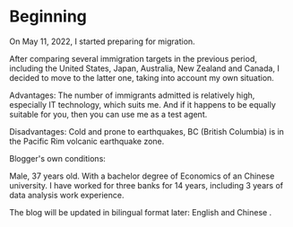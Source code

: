 # Beginning


On May 11, 2022, I started preparing for migration.

After comparing several immigration targets in the previous period, including the United States, Japan, Australia, New Zealand and Canada, I decided to move to the latter one, taking into account my own situation.

Advantages: The number of immigrants admitted is relatively high, especially IT technology, which suits me. And if it happens to be equally suitable for you, then you can use me as a test agent.

Disadvantages: Cold and prone to earthquakes, BC (British Columbia) is in the Pacific Rim volcanic earthquake zone.

Blogger's own conditions:

Male, 37 years old. With a bachelor degree of Economics of an Chinese university. I have worked for three banks for 14 years, including 3 years of data analysis work experience.

The blog will be updated in bilingual format later:  English and Chinese .






